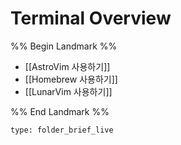 # Terminal Overview

%% Begin Landmark %%
- [[AstroVim 사용하기]]
- [[Homebrew 사용하기]]
- [[LunarVim 사용하기]]

%% End Landmark %%


```ccard
type: folder_brief_live
```

